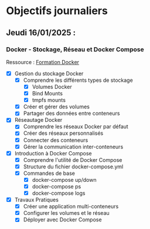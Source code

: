# Objectifs journaliers

## Jeudi 16/01/2025 :

### Docker - Stockage, Réseau et Docker Compose

Ressource : [Formation Docker](https://github.com/HachemiH/formation-docker)

- [x] Gestion du stockage Docker
  - [x] Comprendre les différents types de stockage
    - [x] Volumes Docker
    - [x] Bind Mounts
    - [x] tmpfs mounts
  - [x] Créer et gérer des volumes
  - [x] Partager des données entre conteneurs

- [x] Réseautage Docker
  - [x] Comprendre les réseaux Docker par défaut
  - [x] Créer des réseaux personnalisés
  - [x] Connecter des conteneurs
  - [x] Gérer la communication inter-conteneurs

- [x] Introduction à Docker Compose
  - [x] Comprendre l'utilité de Docker Compose
  - [x] Structure du fichier docker-compose.yml
  - [x] Commandes de base
    - [x] docker-compose up/down
    - [x] docker-compose ps
    - [x] docker-compose logs
  
- [x] Travaux Pratiques
  - [x] Créer une application multi-conteneurs
  - [x] Configurer les volumes et le réseau
  - [x] Déployer avec Docker Compose 